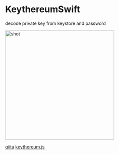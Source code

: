 # KeythereumSwift
decode private key from keystore and password

<img width="345" alt="shot" src="https://user-images.githubusercontent.com/13625204/33760073-df5b1f48-dc47-11e7-86c3-5a9c5e49369a.png">

[qiita](https://qiita.com/fromage-blanc/items/b3c207a204dff62089ad)
[keythereum.js](https://github.com/ethereumjs/keythereum)
